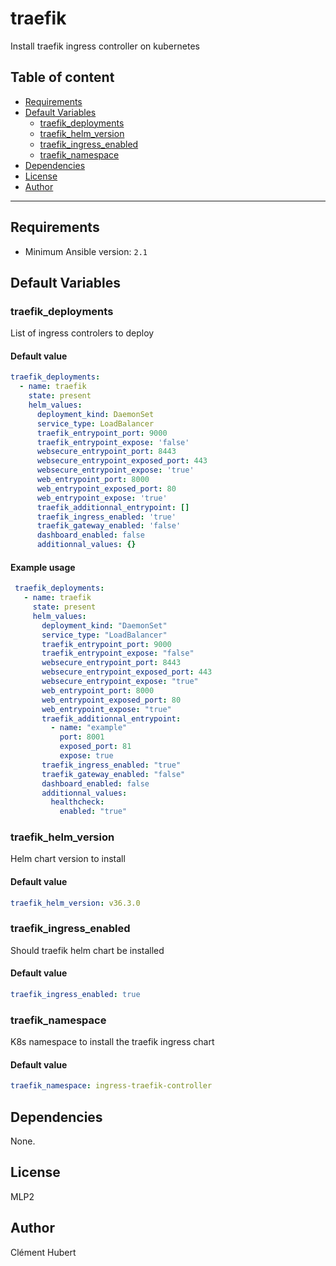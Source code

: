 # traefik

Install traefik ingress controller on kubernetes

## Table of content

- [Requirements](#requirements)
- [Default Variables](#default-variables)
  - [traefik_deployments](#traefik_deployments)
  - [traefik_helm_version](#traefik_helm_version)
  - [traefik_ingress_enabled](#traefik_ingress_enabled)
  - [traefik_namespace](#traefik_namespace)
- [Dependencies](#dependencies)
- [License](#license)
- [Author](#author)

---

## Requirements

- Minimum Ansible version: `2.1`


## Default Variables

### traefik_deployments

List of ingress controlers to deploy

#### Default value

```YAML
traefik_deployments:
  - name: traefik
    state: present
    helm_values:
      deployment_kind: DaemonSet
      service_type: LoadBalancer
      traefik_entrypoint_port: 9000
      traefik_entrypoint_expose: 'false'
      websecure_entrypoint_port: 8443
      websecure_entrypoint_exposed_port: 443
      websecure_entrypoint_expose: 'true'
      web_entrypoint_port: 8000
      web_entrypoint_exposed_port: 80
      web_entrypoint_expose: 'true'
      traefik_additionnal_entrypoint: []
      traefik_ingress_enabled: 'true'
      traefik_gateway_enabled: 'false'
      dashboard_enabled: false
      additionnal_values: {}
```

#### Example usage

```YAML
 traefik_deployments:
   - name: traefik
     state: present
     helm_values:
       deployment_kind: "DaemonSet"
       service_type: "LoadBalancer"
       traefik_entrypoint_port: 9000
       traefik_entrypoint_expose: "false"
       websecure_entrypoint_port: 8443
       websecure_entrypoint_exposed_port: 443
       websecure_entrypoint_expose: "true"
       web_entrypoint_port: 8000
       web_entrypoint_exposed_port: 80
       web_entrypoint_expose: "true"
       traefik_additionnal_entrypoint:
         - name: "example"
           port: 8001
           exposed_port: 81
           expose: true
       traefik_ingress_enabled: "true"
       traefik_gateway_enabled: "false"
       dashboard_enabled: false
       additionnal_values:
         healthcheck:
           enabled: "true"
```

### traefik_helm_version

Helm chart version to install

#### Default value

```YAML
traefik_helm_version: v36.3.0
```

### traefik_ingress_enabled

Should traefik helm chart be installed

#### Default value

```YAML
traefik_ingress_enabled: true
```

### traefik_namespace

K8s namespace to install the traefik ingress chart

#### Default value

```YAML
traefik_namespace: ingress-traefik-controller
```



## Dependencies

None.

## License

MLP2

## Author

Clément Hubert
